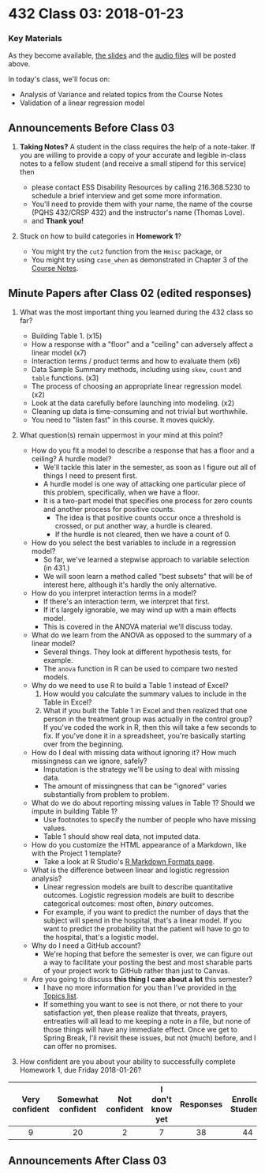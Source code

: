 # 432 Class 03: 2018-01-23

### Key Materials

As they become available, [the slides](https://github.com/THOMASELOVE/432-2018/tree/master/slides/class03) and the [audio files](https://github.com/THOMASELOVE/432-2018/tree/master/slides/class03) will be posted above.

In today's class, we'll focus on:
+ Analysis of Variance and related topics from the Course Notes
+ Validation of a linear regression model

## Announcements Before Class 03

1. **Taking Notes?** A student in the class requires the help of a note-taker. If you are willing to provide a copy of your accurate and legible in-class notes to a fellow student (and receive a small stipend for this service) then 
    + please contact ESS Disability Resources by calling 216.368.5230 to schedule a brief interview and get some more information.
    + You'll need to provide them with your name, the name of the course (PQHS 432/CRSP 432) and the instructor's name (Thomas Love). 
    + and **Thank you!**

2. Stuck on how to build categories in **Homework 1**?
    + You might try the `cut2` function from the `Hmisc` package, or
    + You might try using `case_when` as demonstrated in Chapter 3 of the [Course Notes](https://thomaselove.github.io/432-notes/).

## **Minute Papers** after Class 02 (edited responses)

1. What was the most important thing you learned during the 432 class so far?
    - Building Table 1. (x15)
    - How a response with a "floor" and a "ceiling" can adversely affect a linear model (x7)
    - Interaction terms / product terms and how to evaluate them (x6)
    - Data Sample Summary methods, including using `skew`, `count` and `table` functions. (x3)
    - The process of choosing an appropriate linear regression model. (x2)
    - Look at the data carefully before launching into modeling. (x2)
    - Cleaning up data is time-consuming and not trivial but worthwhile.
    - You need to "listen fast" in this course. It moves quickly.
    
2. What question(s) remain uppermost in your mind at this point?
    - How do you fit a model to describe a response that has a floor and a ceiling? A hurdle model?
        + We'll tackle this later in the semester, as soon as I figure out all of things I need to present first. 
        + A hurdle model is one way of attacking one particular piece of this problem, specifically, when we have a floor.
        + It is a two-part model that specifies one process for zero counts and another process for positive counts. 
            + The idea is that positive counts occur once a threshold is crossed, or put another way, a hurdle is cleared. 
            + If the hurdle is not cleared, then we have a count of 0.
    - How do you select the best variables to include in a regression model?
        + So far, we've learned a stepwise approach to variable selection (in 431.) 
        + We will soon learn a method called "best subsets" that will be of interest here, although it's hardly the only alternative.
    - How do you interpret interaction terms in a model? 
        + If there's an interaction term, we interpret that first. 
        + If it's largely ignorable, we may wind up with a main effects model. 
        + This is covered in the ANOVA material we'll discuss today.
    - What do we learn from the ANOVA as opposed to the summary of a linear model?
        + Several things. They look at different hypothesis tests, for example.
        + The `anova` function in R can be used to compare two nested models.
    - Why do we need to use R to build a Table 1 instead of Excel?
        1. How would you calculate the summary values to include in the Table in Excel?
        2. What if you built the Table 1 in Excel and then realized that one person in the treatment group was actually in the control group? If you've coded the work in R, then this will take a few seconds to fix. If you've done it in a spreadsheet, you're basically starting over from the beginning.
    - How do I deal with missing data without ignoring it? How much missingness can we ignore, safely?
        - Imputation is the strategy we'll be using to deal with missing data.
        - The amount of missingness that can be "ignored" varies substantially from problem to problem.
    - What do we do about reporting missing values in Table 1? Should we impute in building Table 1?
        - Use footnotes to specify the number of people who have missing values.
        - Table 1 should show real data, not imputed data.
    - How do you customize the HTML appearance of a Markdown, like with the Project 1 template?
        - Take a look at R Studio's [R Markdown Formats page](http://rmarkdown.rstudio.com/formats.html).
    - What is the difference between linear and logistic regression analysis?
        - Linear regression models are built to describe quantitative outcomes. Logistic regression models are built to describe categorical outcomes: most often, *binary* outcomes.
        - For example, if you want to predict the number of days that the subject will spend in the hospital, that's a linear model. If you want to predict the probability that the patient will have to go to the hospital, that's a logistic model.
    - Why do I need a GitHub account?
        + We're hoping that before the semester is over, we can figure out a way to facilitate your posting the best and most sharable parts of your project work to GitHub rather than just to Canvas.
    - Are you going to discuss **this thing I care about a lot** this semester?
        + I have no more information for you than I've provided in [the Topics list](https://github.com/THOMASELOVE/432-2018/blob/master/TOPICS.md). 
        + If something you want to see is not there, or not there to your satisfaction yet, then please realize that threats, prayers, entreaties will all lead to me keeping a note in a file, but none of those things will have any immediate effect. Once we get to Spring Break, I'll revisit these issues, but not (much) before, and I can offer no promises.

3. How confident are you about your ability to successfully complete Homework 1, due Friday 2018-01-26?

Very confident | Somewhat confident | Not confident | I don't know yet | Responses | Enrolled Students
:-------------: | :-------------: | :-------------: | :-------------: | :-------------: | :-------------:
9 | 20 | 2 | 7 | 38 | 44


## Announcements After Class 03
